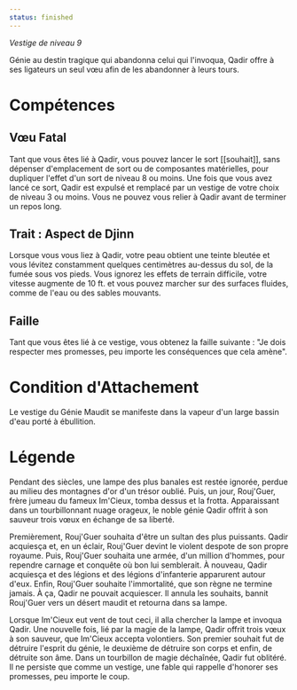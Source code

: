 ```yaml
---
status: finished
---
```

*Vestige de niveau 9*

Génie au destin tragique qui abandonna celui qui l'invoqua, Qadir offre à ses ligateurs un seul vœu afin de les abandonner à leurs tours.

# Compétences

## Vœu Fatal
Tant que vous êtes lié à Qadir, vous pouvez lancer le sort [[souhait]], sans dépenser d'emplacement de sort ou de composantes matérielles, pour dupliquer l'effet d'un sort de niveau 8 ou moins. Une fois que vous avez lancé ce sort, Qadir est expulsé et remplacé par un vestige de votre choix de niveau 3 ou moins. Vous ne pouvez vous relier à Qadir avant de terminer un repos long.

## Trait : Aspect de Djinn
Lorsque vous vous liez à Qadir, votre peau obtient une teinte bleutée et vous lévitez constamment quelques centimètres au-dessus du sol, de la fumée sous vos pieds. Vous ignorez les effets de terrain difficile, votre vitesse augmente de 10 ft. et vous pouvez marcher sur des surfaces fluides, comme de l'eau ou des sables mouvants.

## Faille
Tant que vous êtes lié à ce vestige, vous obtenez la faille suivante : "Je dois respecter mes promesses, peu importe les conséquences que cela amène".

# Condition d'Attachement

Le vestige du Génie Maudit se manifeste dans la vapeur d'un large bassin d'eau porté à ébullition.

# Légende

Pendant des siècles, une lampe des plus banales est restée ignorée, perdue au milieu des montagnes d'or d'un trésor oublié. Puis, un jour, Rouj'Guer, frère jumeau du fameux Im'Cieux, tomba dessus et la frotta. Apparaissant dans un tourbillonnant nuage orageux, le noble génie Qadir offrit à son sauveur trois vœux en échange de sa liberté.

Premièrement, Rouj'Guer souhaita d'être un sultan des plus puissants. Qadir acquiesça et, en un éclair, Rouj'Guer devint le violent despote de son propre royaume. Puis, Rouj'Guer souhaita une armée, d'un million d'hommes, pour rependre carnage et conquête où bon lui semblerait. À nouveau, Qadir acquiesça et des légions et des légions d'infanterie apparurent autour d'eux. Enfin, Rouj'Guer souhaite l'immortalité, que son règne ne termine jamais. À ça, Qadir ne pouvait acquiescer. Il annula les souhaits, bannit Rouj'Guer vers un désert maudit et retourna dans sa lampe.

Lorsque Im'Cieux eut vent de tout ceci, il alla chercher la lampe et invoqua Qadir. Une nouvelle fois, lié par la magie de la lampe, Qadir offrit trois vœux à son sauveur, que Im'Cieux accepta volontiers. Son premier souhait fut de détruire l'esprit du génie, le deuxième de détruire son corps et enfin, de détruite son âme. Dans un tourbillon de magie déchaînée, Qadir fut oblitéré. Il ne persiste que comme un vestige, une fable qui rappelle d'honorer ses promesses, peu importe le coup.